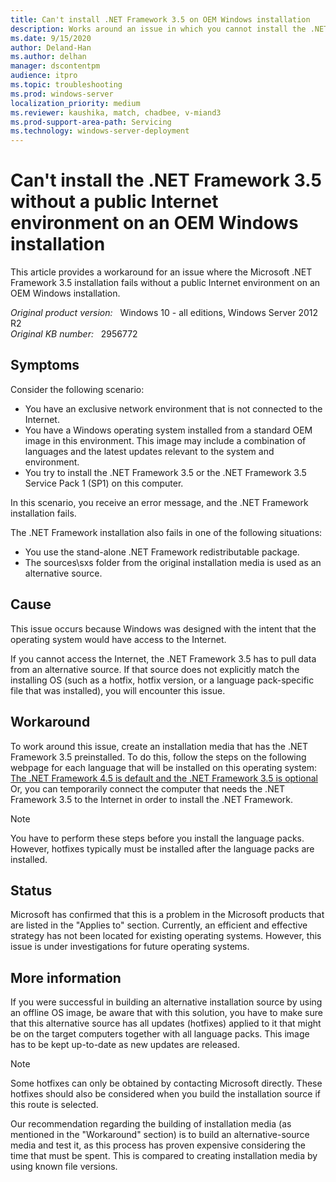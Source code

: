 ```yaml
---
title: Can't install .NET Framework 3.5 on OEM Windows installation
description: Works around an issue in which you cannot install the .NET Framework 3.5 on an OEM Windows installation. This issue occurs when you cannot access the public Internet.
ms.date: 9/15/2020
author: Deland-Han
ms.author: delhan
manager: dscontentpm
audience: itpro
ms.topic: troubleshooting
ms.prod: windows-server
localization_priority: medium
ms.reviewer: kaushika, match, chadbee, v-miand3
ms.prod-support-area-path: Servicing
ms.technology: windows-server-deployment
---
```

# Can't install the .NET Framework 3.5 without a public Internet environment on an OEM Windows installation

This article provides a workaround for an issue where the Microsoft .NET Framework 3.5 installation fails without a public Internet environment on an OEM Windows installation.

_Original product version:_ &nbsp; Windows 10 - all editions, Windows Server 2012 R2  
_Original KB number:_ &nbsp; 2956772

## Symptoms

Consider the following scenario:

- You have an exclusive network environment that is not connected to the Internet.
- You have a Windows operating system installed from a standard OEM image in this environment. This image may include a combination of languages and the latest updates relevant to the system and environment.
- You try to install the .NET Framework 3.5 or the .NET Framework 3.5 Service Pack 1 (SP1) on this computer.

In this scenario, you receive an error message, and the .NET Framework installation fails.

The .NET Framework installation also fails in one of the following situations:
- You use the stand-alone .NET Framework redistributable package.
- The sources\sxs folder from the original installation media is used as an alternative source.

## Cause

This issue occurs because Windows was designed with the intent that the operating system would have access to the Internet. 

If you cannot access the Internet, the .NET Framework 3.5 has to pull data from an alternative source. If that source does not explicitly match the installing OS (such as a hotfix, hotfix version, or a language pack-specific file that was installed), you will encounter this issue.

## Workaround

To work around this issue, create an installation media that has the .NET Framework 3.5 preinstalled. To do this, follow the steps on the following webpage for each language that will be installed on this operating system:
 [The .NET Framework 4.5 is default and the .NET Framework 3.5 is optional](https://msdn.microsoft.com/library/windows/desktop/hh848079%28v=vs.85%29.aspx) 
Or, you can temporarily connect the computer that needs the .NET Framework 3.5 to the Internet in order to install the .NET Framework.

> [!NOTE]
> You have to perform these steps before you install the language packs. However, hotfixes typically must be installed after the language packs are installed.

## Status

Microsoft has confirmed that this is a problem in the Microsoft products that are listed in the "Applies to" section. Currently, an efficient and effective strategy has not been located for existing operating systems. However, this issue is under investigations for future operating systems.

## More information

If you were successful in building an alternative installation source by using an offline OS image, be aware that with this solution, you have to make sure that this alternative source has all updates (hotfixes) applied to it that might be on the target computers together with all language packs. This image has to be kept up-to-date as new updates are released. 

> [!NOTE]
> Some hotfixes can only be obtained by contacting Microsoft directly. These hotfixes should also be considered when you build the installation source if this route is selected. 

Our recommendation regarding the building of installation media (as mentioned in the "Workaround" section) is to build an alternative-source media and test it, as this process has proven expensive considering the time that must be spent. This is compared to creating installation media by using known file versions.
